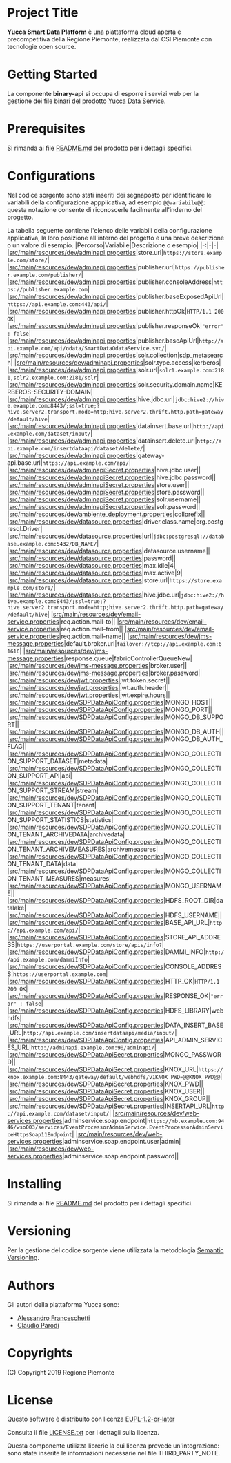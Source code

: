 # Project Title
**Yucca Smart Data Platform** è una piattaforma cloud aperta e precompetitiva della Regione Piemonte, realizzata dal CSI Piemonte con tecnologie open source.
# Getting Started
La componente **binary-api** si occupa di esporre i servizi web per la gestione dei file binari del prodotto [Yucca Data Service](..).
# Prerequisites
Si rimanda ai file [README.md](../README.md) del prodotto per i dettagli specifici.
# Configurations
Nel codice sorgente sono stati inseriti dei segnaposto per identificare le variabili della configurazione appplicativa, ad esempio `@@variabile@@`: questa notazione consente di riconoscerle facilmente all'inderno del progetto.

La tabella seguente contiene l'elenco delle variabili della configurazione applicativa, la loro posizione all'interno del progetto e una breve descrizione o un valore di esempio.
|Percorso|Variabile|Descrizione o esempio|
|-:|-|-|
|[src/main/resources/dev/adminapi.properties](src/main/resources/dev/adminapi.properties#L2)|store.url|`https://store.example.com/store/`|
|[src/main/resources/dev/adminapi.properties](src/main/resources/dev/adminapi.properties#L5)|publisher.url|`https://publisher.example.com/publisher/`|
|[src/main/resources/dev/adminapi.properties](src/main/resources/dev/adminapi.properties#L6)|publisher.consoleAddress|`https://publisher.example.com`|
|[src/main/resources/dev/adminapi.properties](src/main/resources/dev/adminapi.properties#L7)|publisher.baseExposedApiUrl|`https://api.example.com:443/api/`|
|[src/main/resources/dev/adminapi.properties](src/main/resources/dev/adminapi.properties#L8)|publisher.httpOk|`HTTP/1.1 200 OK`|
|[src/main/resources/dev/adminapi.properties](src/main/resources/dev/adminapi.properties#L9)|publisher.responseOk|`"error" : false`|
|[src/main/resources/dev/adminapi.properties](src/main/resources/dev/adminapi.properties#L10)|publisher.baseApiUrl|`http://api.example.com/api/odata/SmartDataOdataService.svc/`|
|[src/main/resources/dev/adminapi.properties](src/main/resources/dev/adminapi.properties#L13)|solr.collection|sdp_metasearch|
|[src/main/resources/dev/adminapi.properties](src/main/resources/dev/adminapi.properties#L14)|solr.type.access|kerberos|
|[src/main/resources/dev/adminapi.properties](src/main/resources/dev/adminapi.properties#L15)|solr.url|`solr1.example.com:2181,solr2.example.com:2181/solr`|
|[src/main/resources/dev/adminapi.properties](src/main/resources/dev/adminapi.properties#L16)|solr.security.domain.name|KERBEROS-SECURITY-DOMAIN|
|[src/main/resources/dev/adminapi.properties](src/main/resources/dev/adminapi.properties#L19)|hive.jdbc.url|`jdbc:hive2://hive.example.com:8443/;ssl=true;?hive.server2.transport.mode=http;hive.server2.thrift.http.path=gateway/default/hive`|
|[src/main/resources/dev/adminapi.properties](src/main/resources/dev/adminapi.properties#L22)|datainsert.base.url|`http://api.example.com/dataset/input/`|
|[src/main/resources/dev/adminapi.properties](src/main/resources/dev/adminapi.properties#L23)|datainsert.delete.url|`http://api.example.com/insertdataapi/dataset/delete/`|
|[src/main/resources/dev/adminapi.properties](src/main/resources/dev/adminapi.properties#L26)|gateway-api.base.url|`https://api.example.com/api/`|
|[src/main/resources/dev/adminapiSecret.properties](src/main/resources/dev/adminapiSecret.properties#L2)|hive.jdbc.user||
|[src/main/resources/dev/adminapiSecret.properties](src/main/resources/dev/adminapiSecret.properties#L3)|hive.jdbc.password||
|[src/main/resources/dev/adminapiSecret.properties](src/main/resources/dev/adminapiSecret.properties#L7)|store.user||
|[src/main/resources/dev/adminapiSecret.properties](src/main/resources/dev/adminapiSecret.properties#L8)|store.password||
|[src/main/resources/dev/adminapiSecret.properties](src/main/resources/dev/adminapiSecret.properties#L11)|solr.username||
|[src/main/resources/dev/adminapiSecret.properties](src/main/resources/dev/adminapiSecret.properties#L12)|solr.password||
|[src/main/resources/dev/ambiente_deployment.properties](src/main/resources/dev/ambiente_deployment.properties#L1)|collprefix||
|[src/main/resources/dev/datasource.properties](src/main/resources/dev/datasource.properties#L2)|driver.class.name|org.postgresql.Driver|
|[src/main/resources/dev/datasource.properties](src/main/resources/dev/datasource.properties#L3)|url|`jdbc:postgresql://database.example.com:5432/DB_NAME/`|
|[src/main/resources/dev/datasource.properties](src/main/resources/dev/datasource.properties#L4)|datasource.username||
|[src/main/resources/dev/datasource.properties](src/main/resources/dev/datasource.properties#L5)|password||
|[src/main/resources/dev/datasource.properties](src/main/resources/dev/datasource.properties#L6)|max.idle|4|
|[src/main/resources/dev/datasource.properties](src/main/resources/dev/datasource.properties#L7)|max.active|9|
|[src/main/resources/dev/datasource.properties](src/main/resources/dev/datasource.properties#L10)|store.url|`https://store.example.com/store/`|
|[src/main/resources/dev/datasource.properties](src/main/resources/dev/datasource.properties#L13)|hive.jdbc.url|`jdbc:hive2://hive.example.com:8443/;ssl=true;?hive.server2.transport.mode=http;hive.server2.thrift.http.path=gateway/default/hive`|
|[src/main/resources/dev/email-service.properties](src/main/resources/dev/email-service.properties#L1)|req.action.mail-to||
|[src/main/resources/dev/email-service.properties](src/main/resources/dev/email-service.properties#L2)|req.action.mail-from||
|[src/main/resources/dev/email-service.properties](src/main/resources/dev/email-service.properties#L3)|req.action.mail-name||
|[src/main/resources/dev/jms-message.properties](src/main/resources/dev/jms-message.properties#L1)|default.broker.url|`failover://tcp://api.example.com:61616`|
|[src/main/resources/dev/jms-message.properties](src/main/resources/dev/jms-message.properties#L2)|response.queue|fabricControllerQueueNew|
|[src/main/resources/dev/jms-message.properties](src/main/resources/dev/jms-message.properties#L3)|broker.user||
|[src/main/resources/dev/jms-message.properties](src/main/resources/dev/jms-message.properties#L4)|broker.password||
|[src/main/resources/dev/jwt.properties](src/main/resources/dev/jwt.properties#L4)|jwt.token.secret||
|[src/main/resources/dev/jwt.properties](src/main/resources/dev/jwt.properties#L7)|jwt.auth.header||
|[src/main/resources/dev/jwt.properties](src/main/resources/dev/jwt.properties#L10)|jwt.expire.hours||
|[src/main/resources/dev/SDPDataApiConfig.properties](src/main/resources/dev/SDPDataApiConfig.properties#L2)|MONGO_HOST||
|[src/main/resources/dev/SDPDataApiConfig.properties](src/main/resources/dev/SDPDataApiConfig.properties#L3)|MONGO_PORT||
|[src/main/resources/dev/SDPDataApiConfig.properties](src/main/resources/dev/SDPDataApiConfig.properties#L4)|MONGO_DB_SUPPORT||
|[src/main/resources/dev/SDPDataApiConfig.properties](src/main/resources/dev/SDPDataApiConfig.properties#L5)|MONGO_DB_AUTH||
|[src/main/resources/dev/SDPDataApiConfig.properties](src/main/resources/dev/SDPDataApiConfig.properties#L6)|MONGO_DB_AUTH_FLAG||
|[src/main/resources/dev/SDPDataApiConfig.properties](src/main/resources/dev/SDPDataApiConfig.properties#L7)|MONGO_COLLECTION_SUPPORT_DATASET|metadata|
|[src/main/resources/dev/SDPDataApiConfig.properties](src/main/resources/dev/SDPDataApiConfig.properties#L8)|MONGO_COLLECTION_SUPPORT_API|api|
|[src/main/resources/dev/SDPDataApiConfig.properties](src/main/resources/dev/SDPDataApiConfig.properties#L9)|MONGO_COLLECTION_SUPPORT_STREAM|stream|
|[src/main/resources/dev/SDPDataApiConfig.properties](src/main/resources/dev/SDPDataApiConfig.properties#L10)|MONGO_COLLECTION_SUPPORT_TENANT|tenant|
|[src/main/resources/dev/SDPDataApiConfig.properties](src/main/resources/dev/SDPDataApiConfig.properties#L11)|MONGO_COLLECTION_SUPPORT_STATISTICS|statistics|
|[src/main/resources/dev/SDPDataApiConfig.properties](src/main/resources/dev/SDPDataApiConfig.properties#L12)|MONGO_COLLECTION_TENANT_ARCHIVEDATA|archivedata|
|[src/main/resources/dev/SDPDataApiConfig.properties](src/main/resources/dev/SDPDataApiConfig.properties#L13)|MONGO_COLLECTION_TENANT_ARCHIVEMEASURES|archivemeasures|
|[src/main/resources/dev/SDPDataApiConfig.properties](src/main/resources/dev/SDPDataApiConfig.properties#L14)|MONGO_COLLECTION_TENANT_DATA|data|
|[src/main/resources/dev/SDPDataApiConfig.properties](src/main/resources/dev/SDPDataApiConfig.properties#L15)|MONGO_COLLECTION_TENANT_MEASURES|measures|
|[src/main/resources/dev/SDPDataApiConfig.properties](src/main/resources/dev/SDPDataApiConfig.properties#L16)|MONGO_USERNAME||
|[src/main/resources/dev/SDPDataApiConfig.properties](src/main/resources/dev/SDPDataApiConfig.properties#L17)|HDFS_ROOT_DIR|datalake|
|[src/main/resources/dev/SDPDataApiConfig.properties](src/main/resources/dev/SDPDataApiConfig.properties#L18)|HDFS_USERNAME||
|[src/main/resources/dev/SDPDataApiConfig.properties](src/main/resources/dev/SDPDataApiConfig.properties#L19)|BASE_API_URL|`http://api.example.com/api/`|
|[src/main/resources/dev/SDPDataApiConfig.properties](src/main/resources/dev/SDPDataApiConfig.properties#L20)|STORE_API_ADDRESS|`https://userportal.example.com/store/apis/info?`|
|[src/main/resources/dev/SDPDataApiConfig.properties](src/main/resources/dev/SDPDataApiConfig.properties#L21)|DAMMI_INFO|`http://api.example.com/dammiInfo`|
|[src/main/resources/dev/SDPDataApiConfig.properties](src/main/resources/dev/SDPDataApiConfig.properties#L22)|CONSOLE_ADDRESS|`https://userportal.example.com`|
|[src/main/resources/dev/SDPDataApiConfig.properties](src/main/resources/dev/SDPDataApiConfig.properties#L23)|HTTP_OK|`HTTP/1.1 200 OK`|
|[src/main/resources/dev/SDPDataApiConfig.properties](src/main/resources/dev/SDPDataApiConfig.properties#L24)|RESPONSE_OK|`"error" : false`|
|[src/main/resources/dev/SDPDataApiConfig.properties](src/main/resources/dev/SDPDataApiConfig.properties#L25)|HDFS_LIBRARY|webhdfs|
|[src/main/resources/dev/SDPDataApiConfig.properties](src/main/resources/dev/SDPDataApiConfig.properties#L27)|DATA_INSERT_BASE_URL|`http://api.example.com/insertdataapi/media/input/`|
|[src/main/resources/dev/SDPDataApiConfig.properties](src/main/resources/dev/SDPDataApiConfig.properties#L28)|API_ADMIN_SERVICES_URL|`http://adminapi.example.com:90/adminapi/`|
|[src/main/resources/dev/SDPDataApiSecret.properties](src/main/resources/dev/SDPDataApiSecret.properties#L3)|MONGO_PASSWORD||
|[src/main/resources/dev/SDPDataApiSecret.properties](src/main/resources/dev/SDPDataApiSecret.properties#L4)|KNOX_URL|`https://knox.example.com:8443/gateway/default/webhdfs/v1KNOX_PWD=@@KNOX_PWD@@`|
|[src/main/resources/dev/SDPDataApiSecret.properties](src/main/resources/dev/SDPDataApiSecret.properties#L5)|KNOX_PWD||
|[src/main/resources/dev/SDPDataApiSecret.properties](src/main/resources/dev/SDPDataApiSecret.properties#L6)|KNOX_USER||
|[src/main/resources/dev/SDPDataApiSecret.properties](src/main/resources/dev/SDPDataApiSecret.properties#L7)|KNOX_GROUP||
|[src/main/resources/dev/SDPDataApiSecret.properties](src/main/resources/dev/SDPDataApiSecret.properties#L9)|INSERTAPI_URL|`http://api.example.com/dataset/input/`|
|[src/main/resources/dev/web-services.properties](src/main/resources/dev/web-services.properties#L1)|adminservice.soap.endpoint|`https://mb.example.com:9446/wso003/services/EventProcessorAdminService.EventProcessorAdminServiceHttpsSoap11Endpoint`|
|[src/main/resources/dev/web-services.properties](src/main/resources/dev/web-services.properties#L2)|adminservice.soap.endpoint.user|admin|
|[src/main/resources/dev/web-services.properties](src/main/resources/dev/web-services.properties#L3)|adminservice.soap.endpoint.password||
# Installing
Si rimanda ai file [README.md](../README.md) del prodotto per i dettagli specifici.
# Versioning
Per la gestione del codice sorgente viene utilizzata la metodologia [Semantic Versioning](https://semver.org/).
# Authors
Gli autori della piattaforma Yucca sono:
- [Alessandro Franceschetti](mailto:alessandro.franceschetti@csi.it)
- [Claudio Parodi](mailto:claudio.parodi@csi.it)
# Copyrights
(C) Copyright 2019 Regione Piemonte
# License
Questo software è distribuito con licenza [EUPL-1.2-or-later](https://joinup.ec.europa.eu/collection/eupl/eupl-text-11-12)

Consulta il file [LICENSE.txt](../LICENSE.txt) per i dettagli sulla licenza.

Questa componente utilizza librerie la cui licenza prevede un'integrazione: sono state inserite le informazioni necessarie nel file THIRD_PARTY_NOTE.